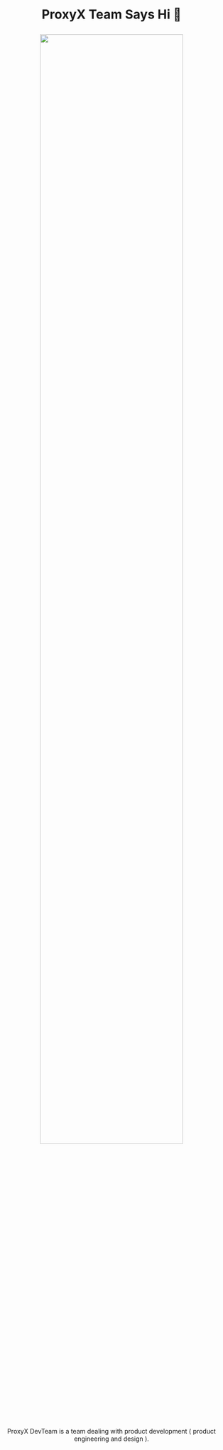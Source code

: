 <h1 align="center">
  
ProxyX Team Says Hi 👋
  
</h1>

<p align="center">  
  <a href="https://www.youtube.com/watch?v=qmkFMkyypmo"><img width="80%" src="https://img.youtube.com/vi/qmkFMkyypmo/0.jpg" /></a>
</p>

<p align="center">
ProxyX DevTeam is a team dealing with product development ( product engineering and design ).  
</p>
